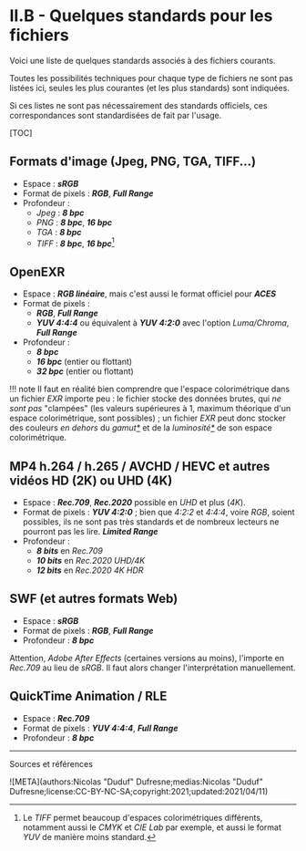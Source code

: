 # II.B - Quelques standards pour les fichiers

Voici une liste de quelques standards associés à des fichiers courants.

Toutes les possibilités techniques pour chaque type de fichiers ne sont pas listées ici, seules les plus courantes (et les plus standards) sont indiquées.

Si ces listes ne sont pas nécessairement des standards officiels, ces correspondances sont standardisées de fait par l'usage.

[TOC]

## Formats d'image (Jpeg, PNG, TGA, TIFF...)

- Espace : ***sRGB***
- Format de pixels : ***RGB***, ***Full Range***
- Profondeur :
    - *Jpeg* : ***8 bpc***
    - *PNG* : ***8 bpc***, ***16 bpc***
    - *TGA* : ***8 bpc***
    - *TIFF* : ***8 bpc***, ***16 bpc***[^1]

## OpenEXR

- Espace : ***RGB linéaire***, mais c'est aussi le format officiel pour ***ACES***
- Format de pixels :
    - ***RGB***, ***Full Range***
    - ***YUV 4:4:4*** ou équivalent à ***YUV 4:2:0*** avec l'option *Luma/Chroma*, ***Full Range***
- Profondeur :
    - ***8 bpc***
    - ***16 bpc*** (entier ou flottant)
    - ***32 bpc*** (entier ou flottant)

!!! note
    Il faut en réalité bien comprendre que l'espace colorimétrique dans un fichier *EXR* importe peu : le fichier stocke des données brutes, qui *ne sont pas* "clampées" (les valeurs supérieures à 1, maximum théorique d'un espace colorimétrique, sont possibles) ; un fichier *EXR* peut donc stocker des couleurs *en dehors* du *gamut[\*](ZZ-vocabulaire.md)* et de la *luminosité[\*](ZZ-vocabulaire.md)* de son espace colorimétrique.

## MP4 h.264 / h.265 / AVCHD / HEVC et autres vidéos HD (2K) ou UHD (4K)

- Espace : ***Rec.709***, ***Rec.2020*** possible en *UHD* et plus (*4K*).
- Format de pixels : ***YUV 4:2:0*** ; bien que *4:2:2* et *4:4:4*, voire *RGB*, soient possibles, ils ne sont pas très standards et de nombreux lecteurs ne pourront pas les lire. ***Limited Range***
- Profondeur :
    - ***8 bits*** en *Rec.709*
    - ***10 bits*** en *Rec.2020* *UHD/4K*
    - ***12 bits*** en *Rec.2020* *4K HDR*

## SWF (et autres formats Web)

- Espace : ***sRGB***
- Format de pixels : ***RGB***, ***Full Range***
- Profondeur : ***8 bpc***

Attention, *Adobe After Effects* (certaines versions au moins), l'importe en *Rec.709* au lieu de *sRGB*. Il faut alors changer l'interprétation manuellement.

## QuickTime Animation / RLE

- Espace : ***Rec.709***
- Format de pixels : ***YUV 4:4:4***, ***Full Range***
- Profondeur : ***8 bpc***

----
Sources et références

[^1]:
    Le *TIFF* permet beaucoup d'espaces colorimétriques différents, notamment aussi le *CMYK* et *CIE Lab* par exemple, et aussi le format *YUV* de manière moins standard.

![META](authors:Nicolas "Duduf" Dufresne;medias:Nicolas "Duduf" Dufresne;license:CC-BY-NC-SA;copyright:2021;updated:2021/04/11)